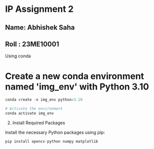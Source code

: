 # IP Assignment 2
## Name: Abhishek Saha
## Roll : 23ME10001

Using conda
# Create a new conda environment named 'img_env' with Python 3.10

```python
conda create -n img_env python=3.10

# Activate the environment
conda activate img_env
```

2. Install Required Packages

Install the necessary Python packages using pip:
```python
pip install opencv-python numpy matplotlib
```
